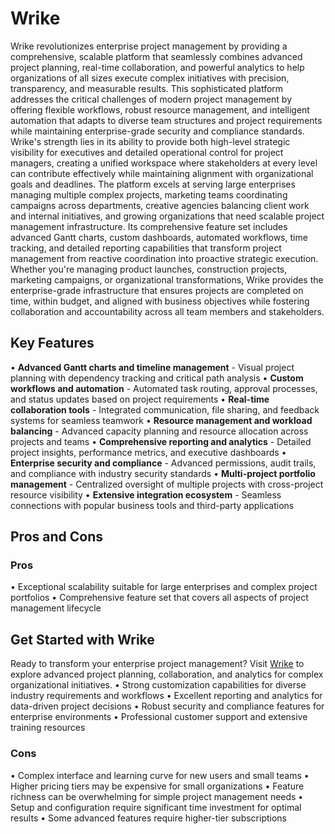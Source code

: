 # Wrike

Wrike revolutionizes enterprise project management by providing a comprehensive, scalable platform that seamlessly combines advanced project planning, real-time collaboration, and powerful analytics to help organizations of all sizes execute complex initiatives with precision, transparency, and measurable results. This sophisticated platform addresses the critical challenges of modern project management by offering flexible workflows, robust resource management, and intelligent automation that adapts to diverse team structures and project requirements while maintaining enterprise-grade security and compliance standards. Wrike's strength lies in its ability to provide both high-level strategic visibility for executives and detailed operational control for project managers, creating a unified workspace where stakeholders at every level can contribute effectively while maintaining alignment with organizational goals and deadlines. The platform excels at serving large enterprises managing multiple complex projects, marketing teams coordinating campaigns across departments, creative agencies balancing client work and internal initiatives, and growing organizations that need scalable project management infrastructure. Its comprehensive feature set includes advanced Gantt charts, custom dashboards, automated workflows, time tracking, and detailed reporting capabilities that transform project management from reactive coordination into proactive strategic execution. Whether you're managing product launches, construction projects, marketing campaigns, or organizational transformations, Wrike provides the enterprise-grade infrastructure that ensures projects are completed on time, within budget, and aligned with business objectives while fostering collaboration and accountability across all team members and stakeholders.

## Key Features

• **Advanced Gantt charts and timeline management** - Visual project planning with dependency tracking and critical path analysis
• **Custom workflows and automation** - Automated task routing, approval processes, and status updates based on project requirements
• **Real-time collaboration tools** - Integrated communication, file sharing, and feedback systems for seamless teamwork
• **Resource management and workload balancing** - Advanced capacity planning and resource allocation across projects and teams
• **Comprehensive reporting and analytics** - Detailed project insights, performance metrics, and executive dashboards
• **Enterprise security and compliance** - Advanced permissions, audit trails, and compliance with industry security standards
• **Multi-project portfolio management** - Centralized oversight of multiple projects with cross-project resource visibility
• **Extensive integration ecosystem** - Seamless connections with popular business tools and third-party applications

## Pros and Cons

### Pros
• Exceptional scalability suitable for large enterprises and complex project portfolios
• Comprehensive feature set that covers all aspects of project management lifecycle

## Get Started with Wrike

Ready to transform your enterprise project management? Visit [Wrike](https://www.wrike.com) to explore advanced project planning, collaboration, and analytics for complex organizational initiatives.
• Strong customization capabilities for diverse industry requirements and workflows
• Excellent reporting and analytics for data-driven project decisions
• Robust security and compliance features for enterprise environments
• Professional customer support and extensive training resources

### Cons
• Complex interface and learning curve for new users and small teams
• Higher pricing tiers may be expensive for small organizations
• Feature richness can be overwhelming for simple project management needs
• Setup and configuration require significant time investment for optimal results
• Some advanced features require higher-tier subscriptions